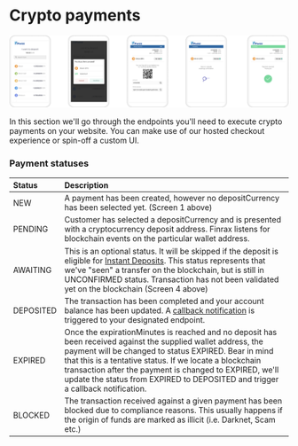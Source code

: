# Crypto payments

![](../../.gitbook/assets/component-138.png)

In this section we'll go through the endpoints you'll need to execute crypto payments on your website. You can make use of our hosted checkout experience or spin-off a custom UI.

### Payment statuses

| Status | Description |
| :--- | :--- |
| NEW | A payment has been created, however no depositCurrency has been selected yet. \(Screen 1 above\) |
| PENDING | Customer has selected a depositCurrency and is presented with a cryptocurrency deposit address. Finrax listens for blockchain events on the particular wallet address. |
| AWAITING | This is an optional status. It will be skipped if the deposit is eligible for [Instant Deposits](https://blog.finrax.com/guides/instant-deposits). This status represents that we've "seen" a transfer on the blockchain, but is still in UNCONFIRMED status. Transaction has not been validated yet on the blockchain \(Screen 4 above\) |
| DEPOSITED | The transaction has been completed and your account balance has been updated. A [callback notification](../callbacks/) is triggered to your designated endpoint. |
| EXPIRED | Once the expirationMinutes is reached and no deposit has been received against the supplied wallet address, the payment will be changed to status EXPIRED. Bear in mind that this is a tentative status. If we locate a blockchain transaction after the payment is changed to EXPIRED, we'll update the status from EXPIRED to DEPOSITED and trigger a callback notification. |
| BLOCKED | The transaction received against a given payment has been blocked due to compliance reasons. This usually happens if the origin of funds are marked as illicit \(i.e. Darknet, Scam etc.\) |


